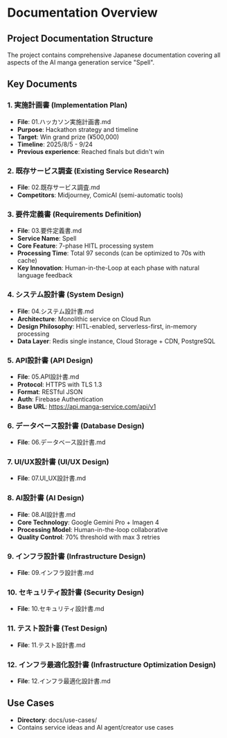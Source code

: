 # Documentation Overview

## Project Documentation Structure
The project contains comprehensive Japanese documentation covering all aspects of the AI manga generation service "Spell".

## Key Documents

### 1. 実施計画書 (Implementation Plan)
- **File**: 01.ハッカソン実施計画書.md
- **Purpose**: Hackathon strategy and timeline
- **Target**: Win grand prize (¥500,000)
- **Timeline**: 2025/8/5 - 9/24
- **Previous experience**: Reached finals but didn't win

### 2. 既存サービス調査 (Existing Service Research)
- **File**: 02.既存サービス調査.md
- **Competitors**: Midjourney, ComicAI (semi-automatic tools)

### 3. 要件定義書 (Requirements Definition)
- **File**: 03.要件定義書.md
- **Service Name**: Spell
- **Core Feature**: 7-phase HITL processing system
- **Processing Time**: Total 97 seconds (can be optimized to 70s with cache)
- **Key Innovation**: Human-in-the-Loop at each phase with natural language feedback

### 4. システム設計書 (System Design)
- **File**: 04.システム設計書.md
- **Architecture**: Monolithic service on Cloud Run
- **Design Philosophy**: HITL-enabled, serverless-first, in-memory processing
- **Data Layer**: Redis single instance, Cloud Storage + CDN, PostgreSQL

### 5. API設計書 (API Design)
- **File**: 05.API設計書.md
- **Protocol**: HTTPS with TLS 1.3
- **Format**: RESTful JSON
- **Auth**: Firebase Authentication
- **Base URL**: https://api.manga-service.com/api/v1

### 6. データベース設計書 (Database Design)
- **File**: 06.データベース設計書.md

### 7. UI/UX設計書 (UI/UX Design)
- **File**: 07.UI_UX設計書.md

### 8. AI設計書 (AI Design)
- **File**: 08.AI設計書.md
- **Core Technology**: Google Gemini Pro + Imagen 4
- **Processing Model**: Human-in-the-loop collaborative
- **Quality Control**: 70% threshold with max 3 retries

### 9. インフラ設計書 (Infrastructure Design)
- **File**: 09.インフラ設計書.md

### 10. セキュリティ設計書 (Security Design)
- **File**: 10.セキュリティ設計書.md

### 11. テスト設計書 (Test Design)
- **File**: 11.テスト設計書.md

### 12. インフラ最適化設計書 (Infrastructure Optimization Design)
- **File**: 12.インフラ最適化設計書.md

## Use Cases
- **Directory**: docs/use-cases/
- Contains service ideas and AI agent/creator use cases